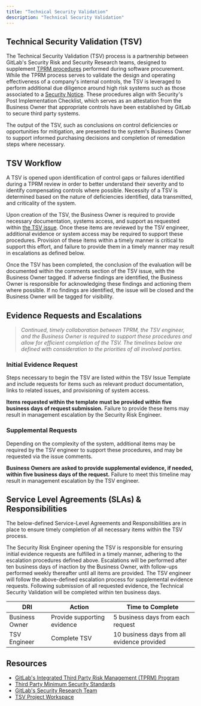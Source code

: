 ```yaml
---
title: "Technical Security Validation"
description: "Technical Security Validation"
---
```


## Technical Security Validation (TSV)

The Technical Security Validation (TSV) process is a partnership between GitLab's Security Risk and Security Research teams, designed to supplement [TPRM procedures](/handbook/security/security-assurance/security-risk/third-party-risk-management/) performed during software procurement. While the TPRM process serves to validate the design and operating effectiveness of a company's internal controls, the TSV is leveraged to perform additional due diligence around high risk systems such as those associated to a [Security Notice](/handbook/security/security-assurance/security-risk/third-party-risk-management/#tprm-security-notice-process). These procedures align with Security's Post Implementation Checklist, which serves as an attestation from the Business Owner that appropriate controls have been established by GitLab to secure third party systems.

The output of the TSV, such as conclusions on control deficiencies or opportunities for mitigation, are presented to the system's Business Owner to support informed purchasing decisions and completion of remedation steps where necessary.

## TSV Workflow

A TSV is opened upon identification of control gaps or failures identified during a TPRM review in order to better understand their severity and to identify compensating controls where possible. Necessity of a TSV is determined based on the nature of deficiencies identified, data transmitted, and criticality of the system.

Upon creation of the TSV, the Business Owner is required to provide necessary documentation, systems access, and support as requested within [the TSV issue](https://gitlab.com/gitlab-com/gl-security/security-assurance/technical-security-validation/-/blob/master/.gitlab/issue_templates/TSV%20Intake%20Template.md?ref_type=heads). Once these items are reviewed by the TSV engineer, additional evidence or system access may be required to support these procedures. Provision of these items within a timely manner is critical to support this effort, and failure to provide them in a timely manner may result in escalations as defined below.

Once the TSV has been completed, the conclusion of the evaluation will be documented within the comments section of the TSV issue, with the Business Owner tagged. If adverse findings are identified, the Business Owner is responsible for acknowledging these findings and actioning them where possible. If no findings are identified, the issue will be closed and the Business Owner will be tagged for visibility.

## Evidence Requests and Escalations

> *Continued, timely collaboration between TPRM, the TSV engineer, and the Business Owner is required to support these procedures and allow for efficient completion of the TSV. The timelines below are defined with consideration to the priorities of all involved parties.*

### Initial Evidence Request

Steps necessary to begin the TSV are listed within the TSV Issue Template and include requests for items such as relevant product documentation, links to related issues, and provisioning of system access.

**Items requested within the template must be provided within five business days of request submission.** Failure to provide these items may result in management escalation by the Security Risk Engineer.

### Supplemental Requests

Depending on the complexity of the system, additional items may be required by the TSV engineer to support these procedures, and may be requested via the issue comments.

**Business Owners are asked to provide supplemental evidence, if needed, within five business days of the request.** Failure to meet this timeline may result in management escalation by the TSV engineer.

## Service Level Agreements (SLAs) & Responsibilities

The below-defined Service-Level Agreements and Responsibilities are in place to ensure timely completion of all necessary items within the TSV process.

The Security Risk Engineer opening the TSV is responsible for ensuring initial evidence requests are fulfilled in a timely manner, adhering to the escalation procedures defined above. Escalations will be performed after ten business days of inaction by the Business Owner, with follow-ups performed weekly thereafter until all items are provided. The TSV engineer will follow the above-defined escalation process for supplemental evidence requests. Following submission of all requested evidence, the Technical Security Validation will be completed within ten business days.

| DRI    | Action | Time to Complete |
| ------ | ------ | ---------------- |
| Business Owner     | Provide supporting evidence  | 5 business days from each request |
| TSV Engineer       | Complete TSV  | 10 business days from all evidence provided |

## Resources

- [GitLab's Integrated Third Party Risk Management (TPRM) Program](/handbook/security/security-assurance/security-risk/third-party-risk-management/) <br>
- [Third Party Minimum Security Standards](/handbook/security/security-assurance/security-risk/third-party-risk-management/#third-party-minimum-security-standards) <br>
- [GitLab's Security Research Team](/handbook/security/product-security/security-research/) <br>
- [TSV Project Workspace](https://gitlab.com/gitlab-com/gl-security/security-assurance/technical-security-validation)

